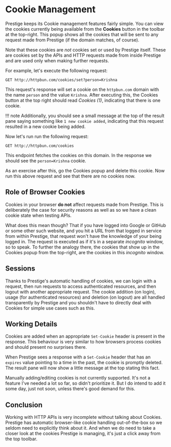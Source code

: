 # Cookie Management

Prestige keeps its Cookie management features fairly simple. You can view the cookies currently being available from the
**Cookies** button in the toolbar at the top-right. This popup shows all the cookies that will be sent to any request
made from Prestige (if the domain matches, of course).

Note that these cookies are *not* cookies set or used by Prestige itself. These are cookies set by the APIs and HTTP
requests made from inside Prestige and are used only when making further requests.

For example, let's execute the following request:

```
GET http://httpbun.com/cookies/set?person=Krishna
```

This request's response will set a cookie on the `httpbun.com` domain with the name `person` and the value `Krishna`.
After executing this, the Cookies button at the top right should read *Cookies (1)*, indicating that there is one
cookie.

!!! note
    Additionally, you should see a small message at the top of the result pane saying something like `1 new cookie
    added`, indicating that this request resulted in a new cookie being added.

Now let's run run the following request:

```
GET http://httpbun.com/cookies
```

This endpoint fetches the cookies on this domain. In the response we should see the `person=Krishna` cookie.

As an exercise after this, go the Cookies popup and delete this cookie. Now run this above request and see that there
are no cookies now.

## Role of Browser Cookies

Cookies in your browser **do not** affect requests made from Prestige. This is deliberately the case for security
reasons as well as so we have a clean cookie state when testing APIs.

What does this mean though? That if you have logged into Google or GitHub or some other such website, and you hit a URL
from that logged in service from within Prestige, that request won't have the knowledge of your being logged in. The
request is executed as if it's in a separate *incognito* window, so to speak. To further the analogy there, the cookies
that show up in the Cookies popup from the top-right, are the cookies in this *incognito* window.

## Sessions

Thanks to Prestige's automatic handling of cookies, we can login with a request, then run requests to access
authenticated resources, and then logout with another appropriate request. The cookie addition (on login), usage (for
authenticated resources) and deletion (on logout) are all handled transparently by Prestige and you shouldn't have to
directly deal with Cookies for simple use cases such as this.

## Working Details

Cookies are added when an appropriate `Set-Cookie` header is present in the response. This behaviour is very similar to
how browsers process cookies and should present no surprises there.

When Prestige sees a response with a `Set-Cookie` header that has an `expires` value pointing to a time in the past, the
cookie is promptly deleted. The result pane will now show a little message at the top stating this fact.

Manually adding/editing cookies is not currently supported. It's not a feature I've needed a lot so far, so didn't
prioritize it. But I do intend to add it some day, just not soon, unless there's good demand for this.

## Conclusion

Working with HTTP APIs is very incomplete without talking about Cookies. Prestige has automatic browser-like cookie
handling out-of-the-box so we seldom need to explicitly think about it. And when we do need to take a closer look at the
cookies Prestige is managing, it's just a click away from the top toolbar.
